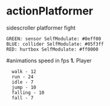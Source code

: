 # actionPlatformer
sidescroller
platformer
fight
```
GREEN: sensor SelfModulate: #0eff00
BLUE: collider SelfModulate: #05f3ff
RED: hurtbox SelfModulate: #ff0000
```

#animations speed in fps
  **1.** Player<br>
  ```
    walk - 12
    run - 24
    idle - 7
    jump - 10
    falling - 10
    fall - 7
  ```
